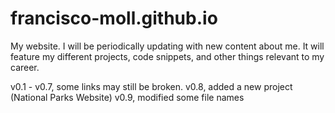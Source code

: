 # francisco-moll.github.io

My website.
I will be periodically updating with new content about me.
It will feature my different projects, code snippets, and other things relevant to my career.

v0.1 - v0.7, some links may still be broken.
v0.8, added a new project (National Parks Website)
v0.9, modified some file names